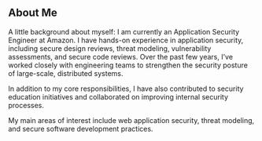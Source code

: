 ## About Me

A little background about myself: I am currently an Application Security Engineer at Amazon. I have hands-on experience in application security, including secure design reviews, threat modeling, vulnerability assessments, and secure code reviews. Over the past few years, I’ve worked closely with engineering teams to strengthen the security posture of large-scale, distributed systems.

In addition to my core responsibilities, I have also contributed to security education initiatives and collaborated on improving internal security processes.

My main areas of interest include web application security, threat modeling, and secure software development practices.
